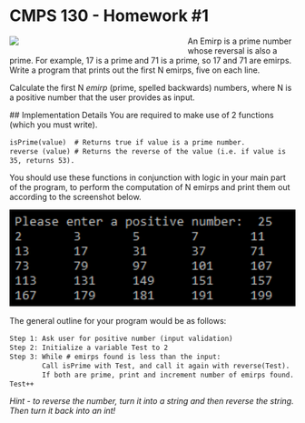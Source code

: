 # CMPS 130 - Homework #1
<img src="http://bookofjoe.typepad.com/.a/6a00d8341c5dea53ef016768cb6e7c970b-600wi" style="float:left; vertical-align:middle;margin-right:1em;margin-bottom:1em; width:300px"/>

An Emirp is a prime number whose reversal is also a prime. For example, 17 is a prime and 71 is a prime, so 17 and 71 are emirps. Write a program that prints out the first N emirps, five on each line.

Calculate the first N *emirp* (prime, spelled backwards) numbers, where N is a positive number that the user provides as input. 

<div style="clear:both"/>
## Implementation Details
You are required to make use of 2 functions (which you must write).

```
isPrime(value)  # Returns true if value is a prime number.
reverse (value) # Returns the reverse of the value (i.e. if value is 35, returns 53).
```

You should use these functions in conjunction with logic in your main part of the program, to perform the computation of N emirps and print them out according to the screenshot below. 

<img src="out.png"/>

The general outline for your program would be as follows:

```
Step 1: Ask user for positive number (input validation)
Step 2: Initialize a variable Test to 2
Step 3: While # emirps found is less than the input:
		Call isPrime with Test, and call it again with reverse(Test). 
		If both are prime, print and increment number of emirps found.
Test++
```
*Hint - to reverse the number, turn it into a string and then reverse the string.  Then turn it back into an int!*
